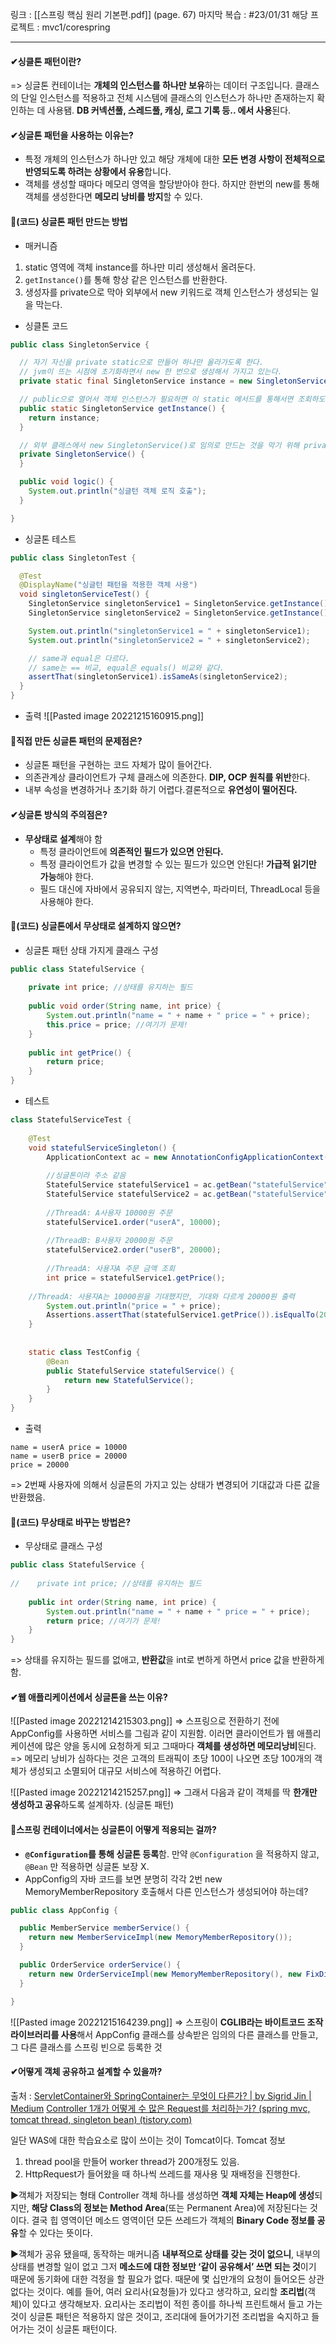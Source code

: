 링크 : [[스프링 핵심 원리  기본편.pdf]] (page. 67)
마지막 복습 : #23/01/31
해당 프로젝트 : mvc1/corespring

----
#### ✔싱클톤 패턴이란?
=> 싱글톤 컨테이너는 **개체의 인스턴스를 하나만 보유**하는 데이터 구조입니다. 클래스의 단일 인스턴스를 적용하고 전체 시스템에 클래스의 인스턴스가 하나만 존재하는지 확인하는 데 사용됌.  **DB 커넥션풀, 스레드풀, 캐싱, 로그 기록 등.. 에서 사용**된다.


#### ✔싱글톤 패턴을 사용하는 이유는?
- 특정 개체의 인스턴스가 하나만 있고 해당 개체에 대한 **모든 변경 사항이 전체적으로 반영되도록 하려는 상황에서 유용**합니다.
- 객체를 생성할 때마다 메모리 영역을 할당받아야 한다. 하지만 한번의 new를 통해 객체를 생성한다면 **메모리 낭비를 방지**할 수 있다.


#### 📌(코드) 싱글톤 패턴 만드는 방법
- 매커니즘
1) static 영역에 객체 instance를 하나만 미리 생성해서 올려둔다.
2) `getInstance()`를 통해 항상 같은 인스턴스를 반환한다.
3) 생성자를 private으로 막아 외부에서 new 키워드로 객체 인스턴스가 생성되는 일을 막는다.

- 싱클톤 코드
```java
public class SingletonService {

  // 자기 자신을 private static으로 만들어 하나만 올라가도록 한다.
  // jvm이 뜨는 시점에 초기화하면서 new 한 번으로 생성해서 가지고 있는다.
  private static final SingletonService instance = new SingletonService();

  // public으로 열어서 객체 인스턴스가 필요하면 이 static 메서드를 통해서면 조회하도록 허용한다.
  public static SingletonService getInstance() {
    return instance;
  }

  // 외부 클래스에서 new SingletonService()로 임의로 만드는 것을 막기 위해 private 생성자를 만든다.
  private SingletonService() {
  }

  public void logic() {
    System.out.println("싱글턴 객체 로직 호출");
  }

}
```

- 싱글톤 테스트
```java
public class SingletonTest {

  @Test
  @DisplayName("싱글턴 패턴을 적용한 객체 사용")
  void singletonServiceTest() {
    SingletonService singletonService1 = SingletonService.getInstance();
    SingletonService singletonService2 = SingletonService.getInstance();

    System.out.println("singletonService1 = " + singletonService1);
    System.out.println("singletonService2 = " + singletonService2);

    // same과 equal은 다르다.
    // same는 == 비교, equal은 equals() 비교와 같다.
    assertThat(singletonService1).isSameAs(singletonService2);
  }
}
```

- 출력
![[Pasted image 20221215160915.png]]


#### 📌직접 만든 싱글톤 패턴의 문제점은?
- 싱글톤 패턴을 구현하는 코드 자체가 많이 들어간다.  
- 의존관계상 클라이언트가 구체 클래스에 의존한다. **DIP, OCP 원칙를 위반**한다.  
- 내부 속성을 변경하거나 초기화 하기 어렵다.결론적으로 **유연성이 떨어진다.**


#### ✔싱글톤 방식의 주의점은?
- **무상태로 설계**해야 함
    - 특정 클라이언트에 **의존적인 필드가 있으면 안된다.** 
    - 특정 클라이언트가 값을 변경할 수 있는 필드가 있으면 안된다! **가급적 읽기만 가능**해야 한다.  
    - 필드 대신에 자바에서 공유되지 않는, 지역변수, 파라미터, ThreadLocal 등을 사용해야 한다.  


#### 📌(코드) 싱글톤에서 무상태로 설계하지 않으면?
- 싱글톤 패턴 상태 가지게 클래스 구성
```java
public class StatefulService {  
  
    private int price; //상태를 유지하는 필드  
  
    public void order(String name, int price) {  
        System.out.println("name = " + name + " price = " + price);  
        this.price = price; //여기가 문제!  
    }  
  
    public int getPrice() {  
        return price;  
    }  
}
```

- 테스트
```java
class StatefulServiceTest {  
  
    @Test  
    void statefulServiceSingleton() {  
        ApplicationContext ac = new AnnotationConfigApplicationContext(TestConfig.class);  
  
        //싱글톤이라 주소 같음  
        StatefulService statefulService1 = ac.getBean("statefulService", StatefulService.class);  
        StatefulService statefulService2 = ac.getBean("statefulService", StatefulService.class);  
  
        //ThreadA: A사용자 10000원 주문  
        statefulService1.order("userA", 10000);  
  
        //ThreadB: B사용자 20000원 주문  
        statefulService2.order("userB", 20000);  
  
        //ThreadA: 사용자A 주문 금액 조회  
        int price = statefulService1.getPrice();  
  
    //ThreadA: 사용자A는 10000원을 기대했지만, 기대와 다르게 20000원 출력  
        System.out.println("price = " + price);  
        Assertions.assertThat(statefulService1.getPrice()).isEqualTo(20000);  
    }  
  
  
    static class TestConfig {  
        @Bean  
        public StatefulService statefulService() {  
            return new StatefulService();  
        }  
    }  
}
```

- 출력
```
name = userA price = 10000
name = userB price = 20000
price = 20000
```
=> 2번째 사용자에 의해서 싱글톤의 가지고 있는 상태가 변경되어 기대값과 다른 값을 반환했음.


#### 📌(코드) 무상태로 바꾸는 방법은?
 - 무상태로 클래스 구성
```java
public class StatefulService {  
  
//    private int price; //상태를 유지하는 필드  
  
    public int order(String name, int price) {  
        System.out.println("name = " + name + " price = " + price);  
        return price; //여기가 문제!  
    }  
}
```
=> 상태를 유지하는 필드를 없애고, **반환값**을 int로 변하게 하면서 price 값을 반환하게 함.


#### ✔웹 애플리케이션에서 싱글톤을 쓰는 이유?
![[Pasted image 20221214215303.png]]
=> 스프링으로 전환하기 전에 AppConfig를 사용하면 서비스를 그림과 같이 지원함. 이러면 클라이언트가 웹 애플리케이션에 많은 양을 동시에 요청하게 되고 그때마다 **객체를 생성하면 메모리낭비**된다.
=> 메모리 낭비가 심하다는 것은 고객의 트래픽이 초당 100이 나오면 초당 100개의 객체가 생성되고 소멸되어 대규모 서비스에 적용하긴 어렵다.


![[Pasted image 20221214215257.png]]
=> 그래서 다음과 같이 객체를 딱 **한개만 생성하고 공유**하도록 설계하자. (싱글톤 패턴)


#### 📌스프링 컨테이너에서는 싱글톤이 어떻게 적용되는 걸까?
- **`@Configuration`를 통해 싱글톤 등록**함. 만약 `@Configuration` 을 적용하지 않고, `@Bean` 만 적용하면 싱글톤 보장 X.
- AppConfig의 자바 코드를 보면 분명히 각각 2번 new MemoryMemberRepository 호출해서 다른 인스턴스가 생성되어야 하는데?

```java
public class AppConfig {

  public MemberService memberService() {
    return new MemberServiceImpl(new MemoryMemberRepository());
  }

  public OrderService orderService() {
    return new OrderServiceImpl(new MemoryMemberRepository(), new FixDiscountPolicy());
  }

}
```

![[Pasted image 20221215164239.png]]
=> 스프링이 **CGLIB라는 바이트코드 조작 라이브러리를 사용**해서 AppConfig 클래스를 상속받은 임의의 다른 클래스를 만들고, 그 다른 클래스를 스프링 빈으로 등록한 것  


#### ✔어떻게 객체 공유하고 설계할 수 있을까?
출처 : [ServletContainer와 SpringContainer는 무엇이 다른가? | by Sigrid Jin | Medium](https://jypthemiracle.medium.com/servletcontainer%EC%99%80-springcontainer%EB%8A%94-%EB%AC%B4%EC%97%87%EC%9D%B4-%EB%8B%A4%EB%A5%B8%EA%B0%80-626d27a80fe5)
[Controller 1개가 어떻게 수 많은 Request를 처리하는가? (spring mvc, tomcat thread, singleton bean) (tistory.com)](https://jeong-pro.tistory.com/204)

일단 WAS에 대한 학습요소로 많이 쓰이는 것이 Tomcat이다.
Tomcat 정보
1) thread pool을 만들어 worker thread가 200개정도 있음.
2) HttpRequest가 들어왔을 때 하나씩 쓰레드를 재사용 및 재배정을 진행한다.

▶객체가 저장되는 형태
Controller 객체 하나를 생성하면 **객체 자체는 Heap에 생성**되지만, **해당 Class의 정보는 Method Area**(또는 Permanent Area)에 저장된다는 것이다. 결국 힙 영역이던 메소드 영역이던 모든 쓰레드가 객체의 **Binary Code 정보를 공유**할 수 있다는 뜻이다. 

▶객체가 공유 됐을때, 동작하는 매커니즘
**내부적으로 상태를 갖는 것이 없으니**, 내부의 상태를 변경할 일이 없고 그저 **메소드에 대한 정보만 ‘같이 공유해서’ 쓰면 되는 것**이기 때문에 동기화에 대한 걱정을 할 필요가 없다. 때문에 몇 십만개의 요청이 들어오든 상관없다는 것이다.
예를 들어, 여러 요리사(요청들)가 있다고 생각하고, 요리할 **조리법**(객체)이 있다고 생각해보자. 요리사는 조리법이 적힌 종이를 하나씩 프린트해서 들고 가는 것이 싱글톤 패턴은 적용하지 않은 것이고, 조리대에 들어가기전 조리법을 숙지하고 들어가는 것이 싱글톤 패턴이다.


